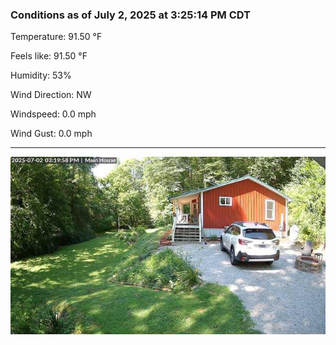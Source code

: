 ### Conditions as of July 2, 2025 at 3:25:14 PM CDT 

Temperature: 91.50 &deg;F

Feels like: 91.50 &deg;F

Humidity: 53%

Wind Direction: NW

Windspeed: 0.0 mph

Wind Gust: 0.0 mph

---

<img src="./images/latest.jpeg"/>

